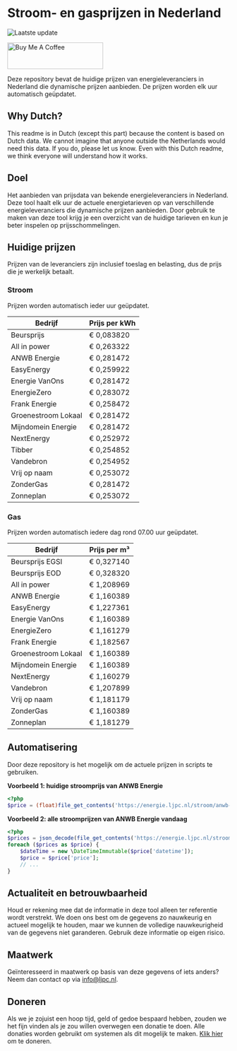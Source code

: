 # Stroom- en gasprijzen in Nederland

![Laatste update](https://img.shields.io/badge/laatste%20update-2024--07--31%2002%3A00%20CET-brightgreen)

<a href="https://www.buymeacoffee.com/Lars-" target="_blank"><img src="https://cdn.buymeacoffee.com/buttons/v2/default-orange.png" alt="Buy Me A Coffee" height="60" style="height: 60px !important;width: 217px !important;" ></a>

Deze repository bevat de huidige prijzen van energieleveranciers in Nederland die dynamische prijzen aanbieden. De prijzen worden elk uur automatisch geüpdatet.

## Why Dutch?

This readme is in Dutch (except this part) because the content is based on Dutch data. We cannot imagine that anyone outside the Netherlands would need this data. If you do, please let us know. Even with this Dutch readme, we think
everyone will understand how it works.

## Doel

Het aanbieden van prijsdata van bekende energieleveranciers in Nederland. Deze tool haalt elk uur de actuele energietarieven op van verschillende energieleveranciers die dynamische prijzen aanbieden. Door gebruik te maken van deze tool
krijg je een overzicht van de huidige tarieven en kun je beter inspelen op prijsschommelingen.

## Huidige prijzen

Prijzen van de leveranciers zijn inclusief toeslag en belasting, dus de prijs die je werkelijk betaalt.

### Stroom

Prijzen worden automatisch ieder uur geüpdatet.

 Bedrijf | Prijs per kWh 
---------|---------------
Beursprijs | € 0,083820
All in power | € 0,263322
ANWB Energie | € 0,281472
EasyEnergy | € 0,259922
Energie VanOns | € 0,281472
EnergieZero | € 0,283072
Frank Energie | € 0,258472
Groenestroom Lokaal | € 0,281472
Mijndomein Energie | € 0,281472
NextEnergy | € 0,252972
Tibber | € 0,254852
Vandebron | € 0,254952
Vrij op naam | € 0,253072
ZonderGas | € 0,281472
Zonneplan | € 0,253072


### Gas

Prijzen worden automatisch iedere dag rond 07.00 uur geüpdatet.

 Bedrijf | Prijs per m³ 
---------|--------------
Beursprijs EGSI | € 0,327140
Beursprijs EOD | € 0,328320
All in power | € 1,208969
ANWB Energie | € 1,160389
EasyEnergy | € 1,227361
Energie VanOns | € 1,160389
EnergieZero | € 1,161279
Frank Energie | € 1,182567
Groenestroom Lokaal | € 1,160389
Mijndomein Energie | € 1,160389
NextEnergy | € 1,160279
Vandebron | € 1,207899
Vrij op naam | € 1,181179
ZonderGas | € 1,160389
Zonneplan | € 1,181279


## Automatisering

Door deze repository is het mogelijk om de actuele prijzen in scripts te gebruiken.

**Voorbeeld 1: huidige stroomprijs van ANWB Energie**

```php
<?php
$price = (float)file_get_contents('https://energie.ljpc.nl/stroom/anwb-energie-nu.txt');

```

**Voorbeeld 2: alle stroomprijzen van ANWB Energie vandaag**

```php
<?php
$prices = json_decode(file_get_contents('https://energie.ljpc.nl/stroom/all-in-power-vandaag.json'),true);
foreach ($prices as $price) {
    $dateTime = new \DateTimeImmutable($price['datetime']);
    $price = $price['price'];
    // ...
}
```

## Actualiteit en betrouwbaarheid

Houd er rekening mee dat de informatie in deze tool alleen ter referentie wordt verstrekt. We doen ons best om de gegevens zo nauwkeurig en actueel mogelijk te houden, maar we kunnen de volledige nauwkeurigheid van de gegevens niet
garanderen. Gebruik deze informatie op eigen risico.

## Maatwerk

Geïnteresseerd in maatwerk op basis van deze gegevens of iets anders? Neem dan contact op
via [info@ljpc.nl](mailto:info@ljpc.nl?subject=Energie%20prijzen).

## Doneren

Als we je zojuist een hoop tijd, geld of gedoe bespaard hebben, zouden we het fijn vinden als je zou willen overwegen een
donatie te doen. Alle donaties worden gebruikt om systemen als dit mogelijk te
maken. [Klik hier](https://www.buymeacoffee.com/Lars-) om te doneren.
